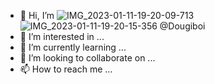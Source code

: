 - 👋 Hi, I’m ![IMG_2023-01-11-19-20-09-713](https://github.com/Dougiboi/Dougiboi/assets/132923786/fc657d51-a31d-4065-a00a-dea9ee682545)
![IMG_2023-01-11-19-20-15-356](https://github.com/Dougiboi/Dougiboi/assets/132923786/dfc51b45-7287-471c-b0ed-47013a808e55)
@Dougiboi
- 👀 I’m interested in ...
- 🌱 I’m currently learning ...
- 💞️ I’m looking to collaborate on ...
- 📫 How to reach me ...

<!---
Dougiboi/Dougiboi is a ✨ special ✨ repository because its `README.md` (this file) appears on your GitHub profile.
You can click the Preview link to take a look at your changes.
--->
